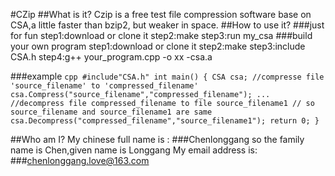 #CZip
##What is it?
Czip is a free test file compression software base on CSA,a little faster than bzip2,
	 but weaker in space.
##How to use it?
###just for fun
	 step1:download or clone it
	 step2:make
	 step3:run my_csa
###build your own program
	 step1:download or clone it
	 step2:make
	 step3:include CSA.h
	 step4:g++ your_program.cpp -o xx -csa.a

###example
	 ```cpp
	#include"CSA.h"
	int main()
    {
		CSA csa;
		//compresse file 'source_filename' to 'compressed_filename'
		csa.Compress("source_filename","compressed_filename");
		...
		//decompress file compressed_filename to file source_filename1
		// so source_filename and source_filename1 are same
		csa.Decompress("compressed_filename","source_filename1");
		return 0;
	}
	```

##Who am I?
	My chinese full name is :
###Chenlonggang
	so the family name is Chen,given name is Longgang
	My email address is:
###chenlonggang.love@163.com
	

